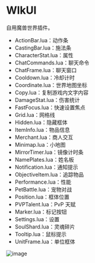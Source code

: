 # WlkUI

自用魔兽世界插件。

- ActionBar.lua：动作条
- CastingBar.lua：施法条
- CharacterStat.lua：属性
- ChatCommands.lua：聊天命令
- ChatFrame.lua：聊天窗口
- Cooldown.lua：冷却计时
- Coordinate.lua：世界地图坐标
- Copy.lua：复制游戏内文字内容
- DamageStat.lua：伤害统计
- FastFocus.lua：快速设置焦点
- Grid.lua：网格线
- Hidden.lua：隐藏框体
- ItemInfo.lua：物品信息
- Merchant.lua：商人交互
- Minimap.lua：小地图
- MirrorTimer.lua：镜像计时条
- NamePlates.lua：姓名板
- Notification.lua：通知提示
- ObjectiveItem.lua：追踪物品
- Performance.lua：性能
- PetBattle.lua：宠物对战
- Position.lua：框体位置
- PVPTalent.lua：PvP 天赋
- Marker.lua：标记按钮
- Settings.lua：设置
- SoulShard.lua：灵魂碎片
- Tooltip.lua：鼠标提示
- UnitFrame.lua：单位框体

![image](https://github.com/czy211/picture-library/blob/master/images/WlkUI.jpg)

